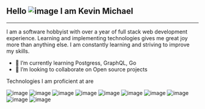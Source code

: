 ## Hello ![image](https://github.com/KevinMichaelA/KevinMichaelA/assets/69981950/91a7ca18-87c0-48e9-a69f-08ca45433168) I am Kevin Michael
***
I am a software hobbyist with over a year of full stack web development experience. Learning and implementing technologies gives me great joy more than anything else. I am constantly learning and striving to improve my skills.
- 🌱 I’m currently learning Postgress, GraphQL, Go
- 👯 I’m looking to collaborate on Open source projects

Technologies I am proficient at are 


![image](https://github.com/KevinMichaelA/KevinMichaelA/assets/69981950/c5097ebb-e6f3-4af6-9d1e-fc7d88c90c0e) ![image](https://github.com/KevinMichaelA/KevinMichaelA/assets/69981950/9b87ed4d-49d4-42f2-968d-0a738d3e114f) ![image](https://github.com/KevinMichaelA/KevinMichaelA/assets/69981950/5fcc041b-691e-408b-8f2f-ef37a9a94df5) ![image](https://github.com/KevinMichaelA/KevinMichaelA/assets/69981950/abbfb3c2-f3b5-4af7-ac6e-9c279330f0c2) ![image](https://github.com/KevinMichaelA/KevinMichaelA/assets/69981950/299f50f6-2e76-46e1-92df-013fda437c54) ![image](https://github.com/KevinMichaelA/KevinMichaelA/assets/69981950/dd1ee70b-a4cb-4cfd-8f1f-eaf7ebb76cac) ![image](https://github.com/KevinMichaelA/KevinMichaelA/assets/69981950/4c6c3ab5-0070-4a6f-825d-8c8d3ff72651)
![image](https://github.com/KevinMichaelA/KevinMichaelA/assets/69981950/0642d528-b59b-4636-a3a4-ba136e17c3ca) ![image](https://github.com/KevinMichaelA/KevinMichaelA/assets/69981950/c553931e-58ca-4768-8288-bf882b9d6384) ![image](https://github.com/KevinMichaelA/KevinMichaelA/assets/69981950/bb589df8-c495-48cf-97bb-ac0f8c349a2b)









<!--
**KevinMichaelA/KevinMichaelA** is a ✨ _special_ ✨ repository because its `README.md` (this file) appears on your GitHub profile.

Here are some ideas to get you started:

- 🔭 I’m currently working on ...
- 🌱 I’m currently learning ...
- 👯 I’m looking to collaborate on ...
- 🤔 I’m looking for help with ...
- 💬 Ask me about ...
- 📫 How to reach me: ...
- 😄 Pronouns: ...
- ⚡ Fun fact: ...
-->
